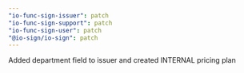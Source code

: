 ```yaml
---
"io-func-sign-issuer": patch
"io-func-sign-support": patch
"io-func-sign-user": patch
"@io-sign/io-sign": patch
---
```


Added department field to issuer and created INTERNAL pricing plan
